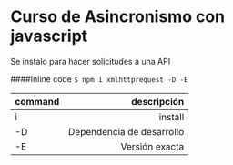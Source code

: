 # Curso de Asincronismo con javascript

Se instalo para hacer solicitudes a una API

####Inline code
`$ npm i xmlhttprequest -D -E`    

| command      | descripción |
| --------- | -----:|
| i  | install |
| -D |   Dependencia de desarrollo |
| -E |  Versión exacta |    
    
    
